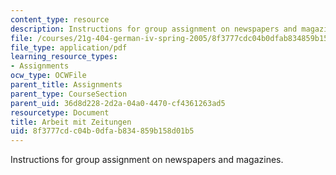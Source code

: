 ```yaml
---
content_type: resource
description: Instructions for group assignment on newspapers and magazines.
file: /courses/21g-404-german-iv-spring-2005/8f3777cdc04b0dfab834859b158d01b5_MIT21G_404S05_arbeitzeitun.pdf
file_type: application/pdf
learning_resource_types:
- Assignments
ocw_type: OCWFile
parent_title: Assignments
parent_type: CourseSection
parent_uid: 36d8d228-2d2a-04a0-4470-cf4361263ad5
resourcetype: Document
title: Arbeit mit Zeitungen
uid: 8f3777cd-c04b-0dfa-b834-859b158d01b5
---
```

Instructions for group assignment on newspapers and magazines.

